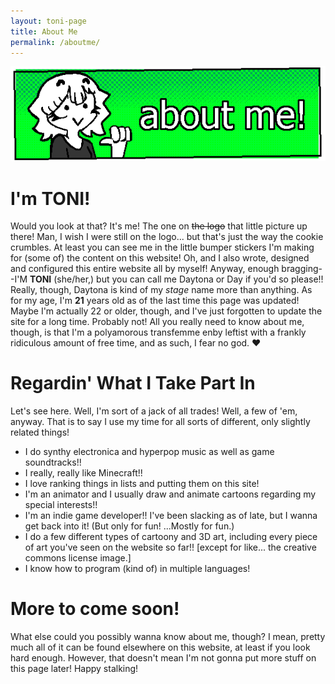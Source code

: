 ```yaml
---
layout: toni-page
title: About Me
permalink: /aboutme/
---
```

![About Me](/img/headers/aboutme.png/)
# I'm TONI!

Would you look at that? It's me! The one on ~~the logo~~ that little picture up there! Man, I wish I were still on the logo... but that's just the way the cookie crumbles. At least you can see me in the little bumper stickers I'm making for (some of) the content on this website! Oh, and I also wrote, designed and configured this entire website all by myself! Anyway, enough bragging--I'M **TONI** (she/her,) but you can call me Daytona or Day if you'd so please!! Really, though, Daytona is kind of my *stage* name more than anything. As for my age, I'm **21** years old as of the last time this page was updated! Maybe I'm actually 22 or older, though, and I've just forgotten to update the site for a long time. Probably not! All you really need to know about me, though, is that I'm a polyamorous transfemme enby leftist with a frankly ridiculous amount of free time, and as such, I fear no god. ♥

# Regardin' What I Take Part In

Let's see here. Well, I'm sort of a jack of all trades! Well, a few of 'em, anyway. That is to say I use my time for all sorts of different, only slightly related things!

- I do synthy electronica and hyperpop music as well as game soundtracks!!
- I really, really like Minecraft!!
- I love ranking things in lists and putting them on this site!
- I'm an animator and I usually draw and animate cartoons regarding my special interests!!
- I'm an indie game developer!! I've been slacking as of late, but I wanna get back into it! (But only for fun! ...Mostly for fun.)
- I do a few different types of cartoony and 3D art, including every piece of art you've seen on the website so far!! [except for like... the creative commons license image.]
- I know how to program (kind of) in multiple languages!

# More to come soon!

What else could you possibly wanna know about me, though? I mean, pretty much all of it can be found elsewhere on this website, at least if you look hard enough. However, that doesn't mean I'm not gonna put more stuff on this page later! Happy stalking!